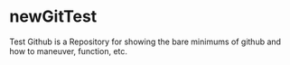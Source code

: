 # newGitTest
Test Github is a Repository for showing the bare minimums of github and how to maneuver, function, etc.
